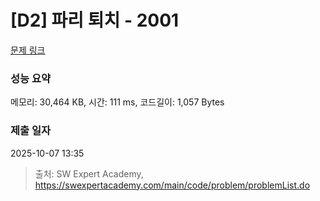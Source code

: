# [D2] 파리 퇴치 - 2001 

[문제 링크](https://swexpertacademy.com/main/code/problem/problemDetail.do?contestProbId=AV5PzOCKAigDFAUq) 

### 성능 요약

메모리: 30,464 KB, 시간: 111 ms, 코드길이: 1,057 Bytes

### 제출 일자

2025-10-07 13:35



> 출처: SW Expert Academy, https://swexpertacademy.com/main/code/problem/problemList.do